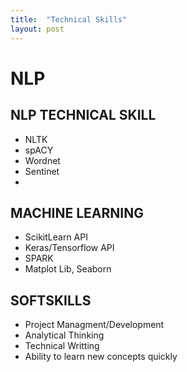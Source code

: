 ```yaml
---
title:  "Technical Skills"
layout: post
---
```


# NLP
##  NLP TECHNICAL SKILL
- NLTK
- spACY
- Wordnet
- Sentinet
- 
## MACHINE LEARNING
- ScikitLearn API
- Keras/Tensorflow API
- SPARK
- Matplot Lib, Seaborn

## SOFTSKILLS
- Project Managment/Development
- Analytical Thinking
- Technical Writting
- Ability to learn new concepts quickly
